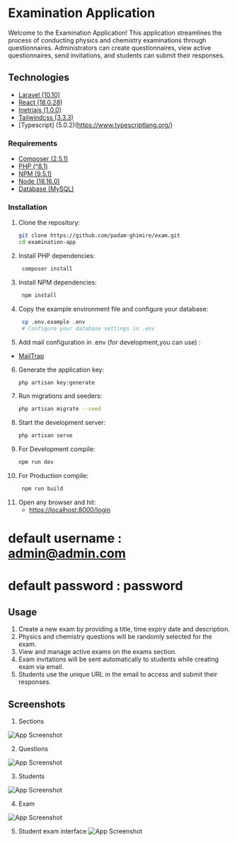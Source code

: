 # Examination Application

Welcome to the Examination Application! This application streamlines the process of conducting physics and chemistry examinations through questionnaires. Administrators can create questionnaires, view active questionnaires, send invitations, and students can submit their responses.

## Technologies
- [Laravel (10.10)](https://laravel.com/docs/10.x)
- [React (18.0.28)](https://react.dev/)
- [Inetriajs (1.0.0)](https://inertiajs.com/)
- [Tailwindcss (3.3.3)](https://tailwindcss.com/)
- [Typescript] (5.0.2)(https://www.typescriptlang.org/)

### Requirements

- [Composer (2.5.1)](https://getcomposer.org/)
- [PHP (^8.1)](https://www.php.net/downloads) 
- [NPM (9.5.1)](https://www.npmjs.com/)
- [Node (18.16.0)](https://nodejs.org/en)
- [Database (MySQL)](https://www.mysql.com/)

### Installation

1. Clone the repository:

   ```bash
   git clone https://github.com/padam-ghimire/exam.git
   cd examination-app

2. Install PHP dependencies:

   ```bash
    composer install

3. Install NPM dependencies:

   ```bash
    npm install

4. Copy the example environment file and configure your database:

   ```bash
    cp .env.example .env
    # Configure your database settings in .env
5. Add mail configuration in .env (for development,you can use) :
- [MailTrap](https://mailtrap.io/)

6. Generate the application key:
   ```bash
   php artisan key:generate
7. Run migrations and seeders:
   ```bash
   php artisan migrate --seed
8. Start the development server:
   ```bash
   php artisan serve

9. For Development compile:
    ```bash
    npm run dev
10. For Production compile:
    ```bash
     npm run build
11. Open any browser and hit:
    - [https://localhost:8000/login](https://localhost:8000/login)
   # default username : admin@admin.com
   # default password : password


## Usage
1. Create a new exam by providing a title, time expiry date and description.
2. Physics and chemistry questions will be randomly selected for the exam.
3. View and manage active exams on the exams section.
4. Exam invitations will be sent automatically  to students while creating exam via email.
5. Students use the unique URL in the email to access and submit their responses.

## Screenshots
1. Sections

![App Screenshot](https://i.imgur.com/pmUgsQx.png)

2. Questions

![App Screenshot](https://i.imgur.com/sfZf5T6.png)

3. Students

![App Screenshot](https://i.imgur.com/TRDIs44.png)

4. Exam

![App Screenshot](https://i.imgur.com/tj1gSh2.png)

5. Student exam interface
![App Screenshot](https://i.imgur.com/fsi8Oa3.png)




